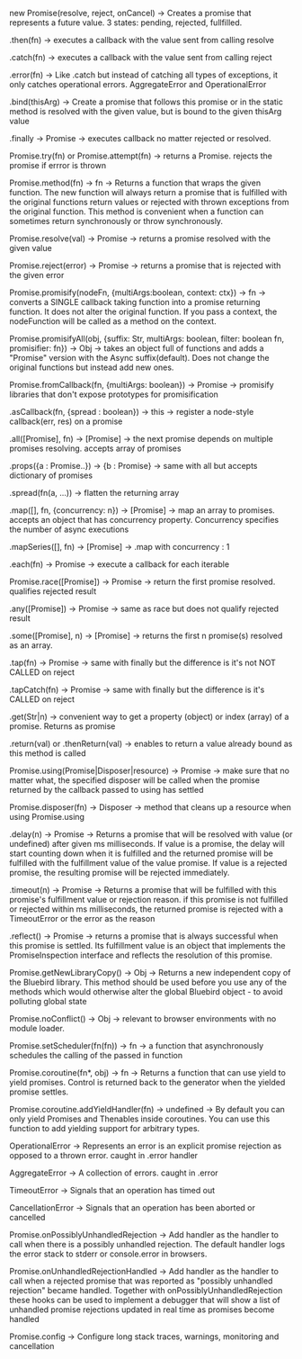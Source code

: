 new Promise(resolve, reject, onCancel)
  -> Creates a promise that represents a future value. 3 states: pending, rejected, fullfilled.

.then(fn)
  -> executes a callback with the value sent from calling resolve

.catch(fn)
  -> executes a callback with the value sent from calling reject

.error(fn)
  -> Like .catch but instead of catching all types of exceptions, it only catches operational errors. AggregateError and OperationalError

.bind(thisArg)
  -> Create a promise that follows this promise or in the static method is resolved with the given value, but is bound to the given thisArg value

.finally -> Promise
  -> executes callback no matter rejected or resolved.

Promise.try(fn) or Promise.attempt(fn)
  -> returns a Promise. rejects the promise if errror is thrown

Promise.method(fn) -> fn
  -> Returns a function that wraps the given function. The new function will always return a promise that is fulfilled with the original functions return values or rejected with thrown exceptions from the original function. This method is convenient when a function can sometimes return synchronously or throw synchronously.

Promise.resolve(val) -> Promise
  -> returns a promise resolved with the given value

Promise.reject(error) -> Promise
  -> returns a promise that is rejected with the given error

Promise.promisify(nodeFn, {multiArgs:boolean, context: ctx}) -> fn
  -> converts a SINGLE callback taking function into a promise returning function. It does not alter the original function. If you pass a context, the nodeFunction will be called as a method on the context.

Promise.promisifyAll(obj, {suffix: Str, multiArgs: boolean, filter: boolean fn, promisifier: fn}) -> Obj
  -> takes an object full of functions and adds a "Promise" version with the Async suffix(default). Does not change the original functions but instead add new ones.

Promise.fromCallback(fn, {multiArgs: boolean}) -> Promise
  -> promisify libraries that don't expose prototypes for promisification

.asCallback(fn, {spread : boolean}) -> this
  -> register a node-style callback(err, res) on a promise

.all([Promise], fn) -> [Promise]
  -> the next promise depends on multiple promises resolving. accepts array of promises

.props({a : Promise..}) -> {b : Promise}
  -> same with all but accepts dictionary of promises

.spread(fn(a, ...))
  -> flatten the returning array

.map([], fn, {concurrency: n}) -> [Promise]
  -> map an array to promises. accepts an object that has concurrency property. Concurrency specifies the number of async executions

.mapSeries([], fn) -> [Promise]
-> .map with concurrency : 1

.each(fn) -> Promise
  -> execute a callback for each iterable

Promise.race([Promise]) -> Promise
  -> return the first promise resolved. qualifies rejected result

.any([Promise]) -> Promise
  -> same as race but does not qualify rejected result

.some([Promise], n) -> [Promise]
  -> returns the first n promise(s) resolved as an array.

.tap(fn) -> Promise
  -> same with finally but the difference is it's not NOT CALLED on reject

.tapCatch(fn) -> Promise
  -> same with finally but the difference is it's CALLED on reject

.get(Str|n)
  -> convenient way to get a property (object) or index (array) of a promise. Returns as promise

.return(val) or .thenReturn(val)
  -> enables to return a value already bound as this method is called

Promise.using(Promise|Disposer|resource) -> Promise
  -> make sure that no matter what, the specified disposer will be called when the promise returned by the callback passed to using has settled

Promise.disposer(fn) -> Disposer
    ->  method that cleans up a resource when using Promise.using

.delay(n) -> Promise
  -> Returns a promise that will be resolved with value (or undefined) after given ms milliseconds. If value is a promise, the delay will start counting down when it is fulfilled and the returned promise will be fulfilled with the fulfillment value of the value promise. If value is a rejected promise, the resulting promise will be rejected immediately.

.timeout(n) -> Promise
  -> Returns a promise that will be fulfilled with this promise's fulfillment value or rejection reason.  if this promise is not fulfilled or rejected within ms milliseconds, the returned promise is rejected with a TimeoutError or the error as the reason

.reflect() -> Promise<PromiseInspection>
  ->  returns a promise that is always successful when this promise is settled. Its fulfillment value is an object that implements the PromiseInspection interface and reflects the resolution of this promise.

Promise.getNewLibraryCopy() -> Obj
  -> Returns a new independent copy of the Bluebird library. This method should be used before you use any of the methods which would otherwise alter the global Bluebird object - to avoid polluting global state

Promise.noConflict() -> Obj
  -> relevant to browser environments with no module loader.

Promise.setScheduler(fn(fn)) -> fn
  -> a function that asynchronously schedules the calling of the passed in function

Promise.coroutine(fn*, obj) -> fn
  -> Returns a function that can use yield to yield promises. Control is returned back to the generator when the yielded promise settles.

Promise.coroutine.addYieldHandler(fn) -> undefined
  -> By default you can only yield Promises and Thenables inside coroutines. You can use this function to add yielding support for arbitrary types.

OperationalError
  -> Represents an error is an explicit promise rejection as opposed to a thrown error. caught in .error handler

AggregateError
  -> A collection of errors. caught in .error

TimeoutError
  -> Signals that an operation has timed out

CancellationError
  -> Signals that an operation has been aborted or cancelled

Promise.onPossiblyUnhandledRejection
  -> Add handler as the handler to call when there is a possibly unhandled rejection. The default handler logs the error stack to stderr or console.error in browsers.

Promise.onUnhandledRejectionHandled
  -> Add handler as the handler to call when a rejected promise that was reported as "possibly unhandled rejection" became handled. Together with onPossiblyUnhandledRejection these hooks can be used to implement a debugger that will show a list of unhandled promise rejections updated in real time as promises become handled

Promise.config
  -> Configure long stack traces, warnings, monitoring and cancellation

